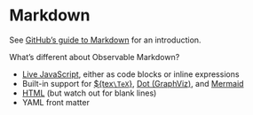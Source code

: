 # Markdown

See [GitHub’s guide to Markdown](https://docs.github.com/en/get-started/writing-on-github/getting-started-with-writing-and-formatting-on-github/basic-writing-and-formatting-syntax) for an introduction.

What’s different about Observable Markdown?

- [Live JavaScript](./javascript/), either as code blocks or inline expressions
- Built-in support for [${tex`\TeX`}](./tex), [Dot (GraphViz)](./dot), and [Mermaid](./mermaid)
- [HTML](./html) (but watch out for blank lines)
- YAML front matter
